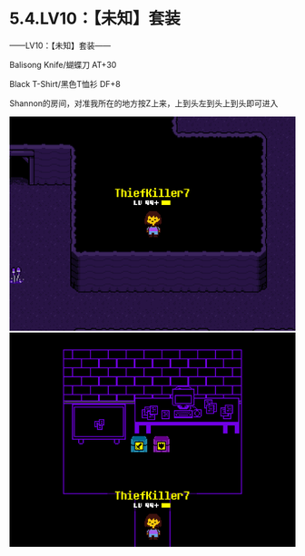 # 5.4.LV10：【未知】套装



——LV10：【未知】套装——

Balisong Knife/蝴蝶刀 AT+30

Black T-Shirt/黑色T恤衫 DF+8

Shannon的房间，对准我所在的地方按Z上来，上到头左到头上到头即可进入

![05](05.png)![06](06.png)
